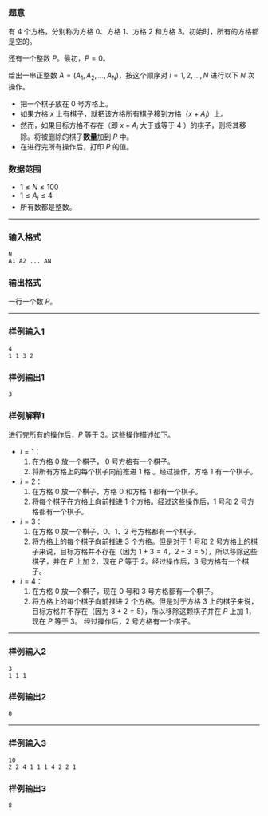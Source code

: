 ### 题意

有 $4$ 个方格，分别称为方格 $0$、方格 $1$、方格 $2$ 和方格 $3$。初始时，所有的方格都是空的。

还有一个整数 $P$。最初，$P=0$。

给出一串正整数 $A=(A_1,A_2,...,A_N)$，按这个顺序对 $i=1,2,...,N$ 进行以下 $N$ 次操作。

- 把一个棋子放在 $0$ 号方格上。
- 如果方格 $x$ 上有棋子，就把该方格所有棋子移到方格（$x+A_i$）上。
- 然而，如果目标方格不存在（即 $x+A_i$ 大于或等于 $4$ ）的棋子，则将其移除。将被删除的棋子**数量**加到 $P$ 中。
- 在进行完所有操作后，打印 $P$ 的值。

### 数据范围

- $1\leq N\leq 100$
- $1\leq A_i \leq 4$
- 所有数都是整数。

---

### 输入格式

```
N
A1 A2 ... AN
```

### 输出格式

一行一个数 $P$。

---

### 样例输入1

```
4
1 1 3 2
```

### 样例输出1

```
3
```

### 样例解释1

进行完所有的操作后，$P$ 等于 $3$。这些操作描述如下。

- $i=1$：
  1. 在方格 $0$ 放一个棋子， $0$ 号方格有一个棋子。
  2. 将所有方格上的每个棋子向前推进 $1$ 格 。经过操作，方格 $1$ 有一个棋子。
- $i=2$：
  1. 在方格 $0$ 放一个棋子，方格 $0$ 和方格 $1$ 都有一个棋子。
  2. 将每个棋子在方格上向前推进 $1$ 个方格。经过这些操作后，$1$ 号和 $2$ 号方格都有一个棋子。
- $i=3$：
  1. 在方格 $0$ 放一个棋子，$0$、$1$、$2$ 号方格都有一个棋子。
  2. 将方格上的每个棋子向前推进 $3$ 个方格。但是对于 $1$ 号和 $2$ 号方格上的棋子来说，目标方格并不存在（因为 $1+3=4$，$2+3=5$），所以移除这些棋子，并在 $P$ 上加 $2$，现在 $P$ 等于 $2$。经过操作后，$3$ 号方格有一个棋子。
- $i=4$：
  1. 在方格 $0$ 放一个棋子，现在 $0$ 号和 $3$ 号方格都有一个棋子。
  2. 将方格上的每个棋子向前推进 $2$ 个方格。但是对于方格 $3$ 上的棋子来说，目标方格并不存在（因为 $3+2=5$），所以移除这颗棋子并在 $P$ 上加 $1$，现在 $P$ 等于 $3$。
     经过操作后，$2$ 号方格有一个棋子。

---

### 样例输入2

```
3
1 1 1
```

### 样例输出2

```
0
```

---

### 样例输入3

```
10
2 2 4 1 1 1 4 2 2 1
```

### 样例输出3

```
8
```